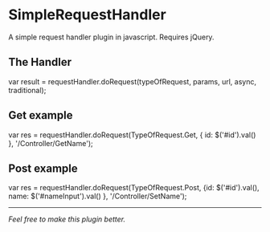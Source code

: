SimpleRequestHandler
====================

A simple request handler plugin in javascript. Requires jQuery.

The Handler
--------
var result = requestHandler.doRequest(typeOfRequest, params, url, async, traditional);

Get example
--------
var res = requestHandler.doRequest(TypeOfRequest.Get, { id: $('#id').val() }, '/Controller/GetName');

Post example
--------
var res = requestHandler.doRequest(TypeOfRequest.Post, {id: $('#id').val(), name: $('#nameInput').val() }, '/Controller/SetName');



      
       
********
_Feel free to make this plugin better._ 
